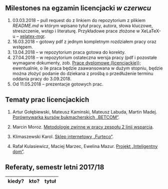 ##  Milestones na egzamin licencjacki *w czerwcu*

1. 03.03.2018 – pull request do z linkiem do repozytorium z plikiem
  _README.md_ w którym wpisano tytuł pracy, autora, słowa kluczowe,
  streszczenie, wstęp i literaturę.
  Przykładowe prace złożone w XeLaTeX-u – [xelatex-mgr](https://github.com/wbzyl/xelatex-mgr).
1. 16.03.2018 – gotowy pdf z jednym kompletnym rozdziałem pracy oraz wstępem.
1. 13.04.2018 – w repozytorium praca gotowa do korekty.
1. 27.04.2018 – w repozytorium ostateczna wersja pracy (pdf i pozostałe wymagane
   dokumenty, zob. [Prace dyplomowe (licencjackie)](https://inf.ug.edu.pl/prace-dyplomowe-licencjackie));
   ewentualnie, o ile praca będzie zaawansowana w dużym stopniu, będzie można złożyć podanie do dziekana z prośbą
   o przedłużenie terminu oddania pracy do 3.09.2018.
1. Od 11.05.2018 – prezentacje gotowych prac.


## Tematy prac licencjackich

1. Artur Gołębiewski, Mateusz Kaminski, Mateusz Labuda, Martin Madej.
[Porównywarka kursów bukmacherskich „BETCOM”](https://github.com/mlabuda2/licencjat).

1. Marcin Moroz.
[Metodologie zwinne w pracy zespołu 2 linii wsparcia](https://github.com/mo-net/licencjacka).

1. Klimaszewski Karol.
[Sklep internetowy „Furteco”](https://github.com/KKlimaszewski1/licencjat).

1. Rafał Kulasiewicz, Maciej Marzec, Ewelina Mazur.
[Projekt „Inteligentny dom”](https://github.com/dzyzus/licencjat-smarthome).


## Referaty, semestr letni 2017/18

| kiedy?     | kto?            | tytuł |
| :--------- | :-------------- | :---- |
